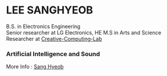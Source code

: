 # LEE SANGHYEOB

B.S. in Electronics Engineering  
Senior researcher at LG Electronics, HE 
M.S in Arts and Science  
Researcher at [Creative-Computing-Lab](https://www.creative-computing.org/)  
  
### Artificial Intelligence and Sound  
  
More Info : [Sang Hyeob](https://www.sanghyeob.com)
  
<!--
**hantaeha/hantaeha** is a ✨ _special_ ✨ repository because its `README.md` (this file) appears on your GitHub profile.

Here are some ideas to get you started:

- 🔭 I’m currently working on ...
- 🌱 I’m currently learning ...
- 👯 I’m looking to collaborate on ...
- 🤔 I’m looking for help with ...
- 💬 Ask me about ...
- 📫 How to reach me: ...
- 😄 Pronouns: ...
- ⚡ Fun fact: ...
-->
